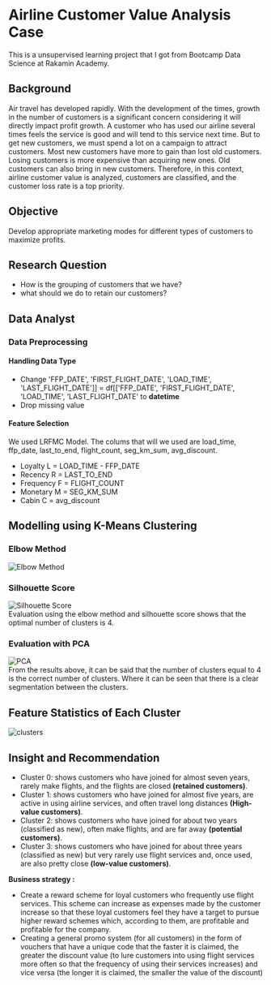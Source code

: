 # Airline Customer Value Analysis Case
This is a unsupervised learning project that I got from Bootcamp Data Science at Rakamin Academy.

## Background
Air travel has developed rapidly. With the development of the times, growth in the number of customers is a significant concern considering it will directly impact profit growth. A customer who has used our airline several times feels the service is good and will tend to this service next time. But to get new customers, we must spend a lot on a campaign to attract customers. Most new customers have more to gain than lost old customers. Losing customers is more expensive than acquiring new ones. Old customers can also bring in new customers. Therefore, in this context, airline customer value is analyzed, customers are classified, and the customer loss rate is a top priority. 

## Objective
Develop appropriate marketing modes for different types of customers to maximize profits.

## Research Question
- How is the grouping of customers that we have?
- what should we do to retain our customers?

## Data Analyst
### Data Preprocessing
#### Handling Data Type
- Change 'FFP_DATE', 'FIRST_FLIGHT_DATE', 'LOAD_TIME', 'LAST_FLIGHT_DATE']] = df[['FFP_DATE', 'FIRST_FLIGHT_DATE', 'LOAD_TIME', 'LAST_FLIGHT_DATE' to **datetime**
- Drop missing value

#### Feature Selection
We used LRFMC Model. The colums that will we used are load_time, ffp_date, last_to_end, flight_count, seg_km_sum, avg_discount.<br />
- Loyalty L = LOAD_TIME - FFP_DATE
- Recency R = LAST_TO_END
- Frequency F = FLIGHT_COUNT
- Monetary M = SEG_KM_SUM
- Cabin C = avg_discount

## Modelling using K-Means Clustering
### Elbow Method
![Elbow Method](https://user-images.githubusercontent.com/116469338/223419693-fb30fe93-bde3-42c1-8fd0-56d49f6cbdca.png)
### Silhouette Score
![Silhouette Score](https://user-images.githubusercontent.com/116469338/223420143-244fc333-4599-4694-9dbb-e6c0072cd71a.png)<br />
Evaluation using the elbow method and silhouette score shows that the optimal number of clusters is 4.
### Evaluation with PCA 
![PCA](https://user-images.githubusercontent.com/116469338/223420587-dbb5df53-8fe8-4d8a-bfec-de653fda6e82.png)<br />
From the results above, it can be said that the number of clusters equal to 4 is the correct number of clusters. Where it can be seen that there is a  clear segmentation between the clusters. <br />

## Feature Statistics of Each Cluster
![clusters](https://user-images.githubusercontent.com/116469338/223421343-4da40c0e-8b03-4d18-9037-d5073384026a.png)<br />

## Insight and Recommendation
- Cluster 0: shows customers who have joined for almost seven years, rarely make flights, and the flights are closed **(retained customers)**.
- Cluster 1: shows customers who have joined for almost five years, are active in using airline services, and often travel long distances **(High-value customers)**.
- Cluster 2: shows customers who have joined for about two years (classified as new), often make flights, and are far away **(potential customers)**.
- Cluster 3: shows customers who have joined for about three years (classified as new) but very rarely use flight services and, once used, are also pretty close **(low-value customers)**.

**Business strategy :**<br />
- Create a reward scheme for loyal customers who frequently use flight services. This scheme can increase as expenses made by the customer increase so that these loyal customers feel they have a target to pursue higher reward schemes which, according to them, are profitable and profitable for the company.
- Creating a general promo system (for all customers) in the form of vouchers that have a unique code that the faster it is claimed, the greater the discount value (to lure customers into using flight services more often so that the frequency of using their services increases) and vice versa (the longer it is claimed, the smaller the value of the discount)
